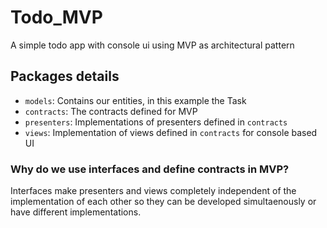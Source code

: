 # Todo_MVP
A simple todo app with console ui using MVP as architectural pattern

## Packages details
* `models`: Contains our entities, in this example the Task
* `contracts`: The contracts defined for MVP
* `presenters`: Implementations of presenters defined in `contracts`
* `views`: Implementation of views defined in `contracts` for console based UI

### Why do we use interfaces and define contracts in MVP?
Interfaces make presenters and views completely independent of the implementation of each other so they can be developed simultaenously or have different implementations.

